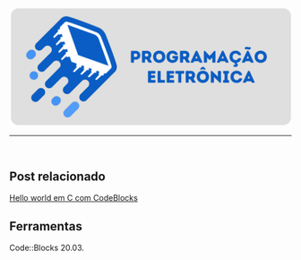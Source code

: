 ![plot](https://raw.githubusercontent.com/programacao-eletronica/img/master/banner.png)

** **

<br /> 

## Post relacionado

[Hello world em C com CodeBlocks](https://programacaoeletronica.wordpress.com/2023/02/23/hello-world-em-c-com-codeblocks/)

## Ferramentas

Code::Blocks 20.03.